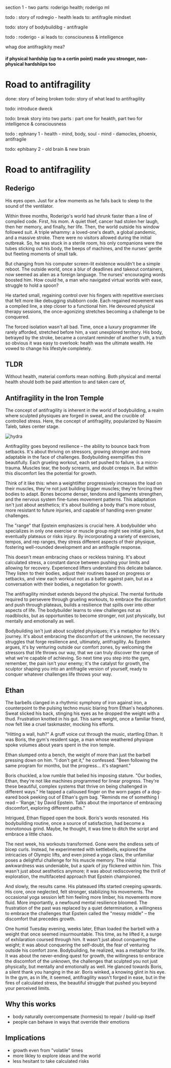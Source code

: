
section 1 - two parts: roderigo health; roderigo ml

todo : story of rodregio - health 
leads to: antifragile mindset

todo: story of bodybuildibg - antifragile

todo : roderigo - ai
leads to: consciouness & intelligence



whag doe antifragikity mea?


#### if physical hardship (up to a certin point) made you stronger, non-physical hardshiips too

# Road to antifragility
done: story of being broken
todo: story of what lead to antifragility

todo: introduce dweck

todo: break story into two parts : part one for heakth, part two for intelligence & consciousness

todo : ephnany 1 - health - mind, body, soul - mind - damocles, phoenix, antifragile


todo: ephibany 2 - old brain & new brain

# Road to antifragility
## Rederigo
His eyes open. Just for a few moments as he falls back to sleep to the sound of the ventilator. 

Within three months, Roderigo's world had shrunk faster than a line of compiled code. First, his mom. A quiet thief, cancer had stolen her laugh, then her memory, and finally, her life. Then, the world outside his window followed suit. A triple whammy: a loved-one's death, a global pandemic, and a massive stroke. There were no visitors allowed during the initial outbreak. So, he was stuck in a sterile room, his only companions were the tubes sticking out his body, the beeps of machines, and the nurses' gentle but fleeting moments of small talk. 

But changing from his computer screen-lit existence wouldn't be a simple reboot. The outside world, once a blur of deadlines and takeout containers, now seemed as alien as a foreign language. The nurses' encouraging words boosted him. How could he, a man who navigated virtual worlds with ease, struggle to hold a spoon?

He started small, regaining control over his fingers with repetitive exercises that felt more like debugging stubborn code. Each regained movement was a compiled line, a step closer to a functional him. He devoured physical therapy sessions, the once-agonizing stretches becoming a challenge to be conquered.

The forced isolation wasn't all bad. Time, once a luxury programmer life rarely afforded, stretched before him, a vast unexplored territory. His body, betrayed by the stroke, became a constant reminder of another truth, a truth so obvious it was easy to overlook: health was the ultimate wealth. He vowed to change his lifestyle completely.



## TLDR
Without health, material comforts mean nothing. Both physical and mental health should both be paid attention to and taken care of,


## Antifragility in the Iron Temple

The concept of antifragility is inherent in the world of bodybuilding, a realm where sculpted physiques are forged  in sweat, and the crucible of controlled stress. Here, the concept of antifragility, popularized by Nassim Taleb, takes center stage. 

![hydra](https://pebreo.github.io/IMG_0755.jpeg)

Antifragility goes beyond resilience – the ability to bounce back from setbacks. It's about thriving on stressors, growing stronger and more adaptable in the face of challenges. Bodybuilding exemplifies this beautifully. Each grueling workout, each set pushed to failure, is a micro-trauma. Muscles tear, the body screams, and doubt creeps in. But within this discomfort lies the potential for growth. 

Think of it like this: when a weightlifter progressively increases the load on their muscles, they're not just building bigger muscles; they're forcing their bodies to adapt. Bones become denser, tendons and ligaments strengthen, and the nervous system fine-tunes movement patterns. This adaptation isn't just about aesthetics; it's about building a body that's more robust, more resistant to future injuries, and capable of handling even greater challenges. 

The "range" that Epstein emphasizes is crucial here. A bodybuilder who specializes in only one exercise or muscle group might see initial gains, but eventually plateaus or risks injury. By incorporating a variety of exercises, tempos, and rep ranges, they stress different aspects of their physique, fostering well-rounded development and an antifragile response. 

This doesn't mean embracing chaos or reckless training. It's about calculated stress, a constant dance between pushing your limits and allowing for recovery. Experienced lifters understand this delicate balance. They listen to their bodies, adjust their routines based on progress or setbacks, and view each workout not as a battle against pain, but as a conversation with their bodies, a negotiation for growth. 

The antifragility mindset extends beyond the physical. The mental fortitude required to persevere through grueling workouts, to embrace the discomfort and push through plateaus, builds a resilience that spills over into other aspects of life. The bodybuilder learns to view challenges not as roadblocks, but as opportunities to become stronger, not just physically, but mentally and emotionally as well. 

Bodybuilding isn't just about sculpted physiques; it's a metaphor for life's journey. It's about embracing the discomfort of the unknown, the necessary struggles that forge resilience and, ultimately, antifragility. As Epstein argues, it's by venturing outside our comfort zones, by welcoming the stressors that life throws our way, that we can truly discover the range of what we're capable of achieving. So next time you step into the gym, remember, the pain isn't your enemy; it's the catalyst for growth, the sculptor shaping you into an antifragile version of yourself, ready to conquer whatever challenges life throws your way. 

## Ethan
The barbells clanged in a rhythmic symphony of iron against iron, a counterpoint to the pulsing techno music blaring from Ethan's headphones. Sweat slicked his back, stinging his eyes as he dropped the weight with a thud. Frustration knotted in his gut. This same weight, once a familiar friend, now felt like a cruel taskmaster, mocking his efforts.  

"Hitting a wall, huh?" A gruff voice cut through the music, startling Ethan.  It was Boris, the gym's resident sage, a man whose weathered physique spoke volumes about years spent in the iron temple. 

Ethan slumped onto a bench, the weight of more than just the barbell pressing down on him. "I don't get it," he confessed. "Been following the same program for months, but the progress… it's stagnant."

Boris chuckled, a low rumble that belied his imposing stature. "Our bodies, Ethan, they're not like machines programmed for linear progress. They're these beautiful, complex systems that thrive on being challenged in different ways." He tapped a calloused finger on the worn pages of a dog-eared book peeking out of Ethan's gym bag. "Reminds me of something I read – 'Range,' by David Epstein. Talks about the importance of embracing discomfort, exploring different paths."

Intrigued, Ethan flipped open the book. Boris's words resonated. His bodybuilding routine, once a source of satisfaction, had become a monotonous grind. Maybe, he thought, it was time to ditch the script and embrace a little chaos.

The next week, his workouts transformed. Gone were the endless sets of bicep curls. Instead, he experimented with kettlebells, explored the intricacies of Olympic lifts, and even joined a yoga class, the unfamiliar poses a delightful challenge for his muscle memory. The initial awkwardness was undeniable, but a spark of joy flickered within him. This wasn't just about aesthetics anymore; it was about rediscovering the thrill of exploration, the multifaceted approach that Epstein championed.

And slowly, the results came. His plateaued lifts started creeping upwards. His core, once neglected, felt stronger, stabilizing his movements. The occasional yoga session left him feeling more limber, his movements more fluid. More importantly, a newfound mental resilience bloomed. The frustration of the past was replaced by a quiet determination, a willingness to embrace the challenges that Epstein called the "messy middle" – the discomfort that precedes growth.  

One humid Tuesday evening, weeks later, Ethan loaded the barbell with a weight that once seemed insurmountable. This time, as he lifted it, a surge of exhilaration coursed through him. It wasn't just about conquering the weight; it was about conquering the self-doubt, the fear of venturing outside his comfort zone.  Bodybuilding, he realized, was a metaphor for life. It was about the never-ending quest for growth, the willingness to embrace the discomfort of the unknown, the challenges that sculpted you not just physically, but mentally and emotionally as well.  He glanced towards Boris, a silent thank you hanging in the air. Boris winked, a knowing glint in his eye. In the gym, as in life, it seemed, antifragility wasn't forged in ease, but in the fires of calculated stress, the beautiful struggle that pushed you beyond your perceived limits.  


## Why this works
- body naturally overcompensate (hormesis) to repair / build-up itself
- people can behave in ways that override their emotions

## Implications
- growth even from "volatile" times
- more likley to explore ideas and the world
- less hesitant to take calculated risks
